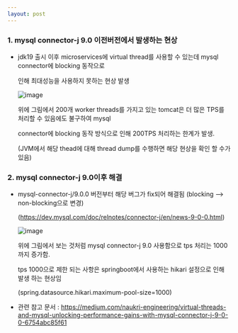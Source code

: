 ```yaml
---
layout: post
---
```


### 1. mysql connector-j 9.0 이전버전에서 발생하는 현상

- jdk19 출시 이후 microservices에 virtual thread를 사용할 수 있는데 mysql connector에 blocking 동작으로

  인해 최대성능을 사용하지 못하는 현상 발생

  ![image](https://github.com/user-attachments/assets/b3d14945-170a-400c-a1af-f9214129f441)

  위에 그림에서 200개 worker threads를 가지고 있는 tomcat은 더 많은 TPS를 처리할 수 있음에도 불구하여 mysql

  connector에 blocking 동작 방식으로 인해 200TPS 처리하는 한계가 발생.

  (JVM에서 해당 thead에 대해 thread dump를 수행하면 해당 현상을 확인 할 수가 있음)


### 2. mysql connector-j 9.0이후 해결

- mysql-connector-j/9.0.0 버전부터 해당 버그가 fix되어 해결됨 (blocking --> non-blocking으로 변경)

  (https://dev.mysql.com/doc/relnotes/connector-j/en/news-9-0-0.html)


  ![image](https://github.com/user-attachments/assets/3e312c55-02f3-4c3b-9953-2a01f4ff893a)

  위에 그림에서 보는 것처럼 mysql connector-j 9.0 사용함으로 tps 처리는 1000까지 증가함.

  tps 1000으로 제한 되는 사항은 springboot에서 사용하는 hikari 설정으로 인해 발생 하는 현상임

  (spring.datasource.hikari.maximum-pool-size=1000)

- 관련 참고 문서 : https://medium.com/naukri-engineering/virtual-threads-and-mysql-unlocking-performance-gains-with-mysql-connector-j-9-0-0-6754abc85f61
